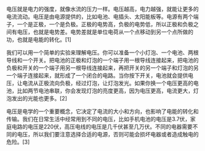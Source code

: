 
电压就是电力的强度，就像水流的压力一样。电压越高，电力越强，就能让更多的电流流动。电压是由电源提供的，比如电池、电插头、太阳能板等。电源有两个端子，一个是正极，一个是负极。正极的电势高，负极的电势低，所以正极和负极之间有电压，也就是电势差。电势差就是单位电荷从一个点移动到另一个点所做的功，也就是电能的转化。[1]

我们可以用一个简单的实验来理解电压。你可以准备一个小灯泡、一个电池、两根导线和一个开关。把电池的正极和灯泡的一个端子用一根导线连接起来，把电池的负极和开关的一个端子用另一根导线连接起来，再把开关的另一个端子和灯泡的另一个端子连接起来，就形成了一个闭合的电路。当你按下开关，电池就会提供电压，让电流从正极流向负极，经过灯泡，让灯泡发光。如果你换一个电压更高的电池，比如两节电池串联，你会发现灯泡的亮度更高，因为电压更高，电流更大，灯泡发出的光能也更多。[2]

电压是电学的一个重要概念，它决定了电流的大小和方向，也影响了电能的转化和传输。我们在日常生活中经常用到不同的电压，比如手机电池的电压是3.7伏，家庭电路的电压是220伏，高压电线的电压是几千伏甚至几万伏。不同的电器需要不同的电压，所以我们要注意选择合适的电源，否则可能会损坏电器或者造成触电的危险。[3]
